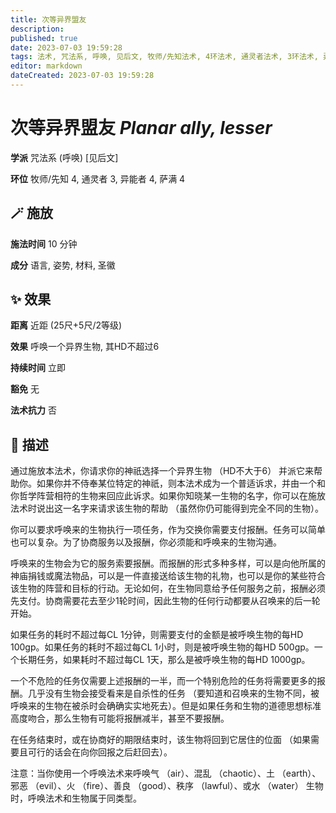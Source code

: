 ```yaml
---
title: 次等异界盟友
description: 
published: true
date: 2023-07-03 19:59:28
tags: 法术, 咒法系, 呼唤, 见后文, 牧师/先知法术, 4环法术, 通灵者法术, 3环法术, 异能者法术, 萨满法术
editor: markdown
dateCreated: 2023-07-03 19:59:28
---
```


# **次等异界盟友** *Planar ally, lesser*

**学派** 咒法系 (呼唤) \[见后文\] 

**环位** 牧师/先知 4, 通灵者 3, 异能者 4, 萨满 4

## 🪄 施放

**施法时间** 10 分钟

**成分** 语言, 姿势, 材料, 圣徽

## ✨ 效果  

**距离** 近距 (25尺+5尺/2等级) 

**效果** 呼唤一个异界生物, 其HD不超过6 

**持续时间** 立即 

**豁免** 无

**法术抗力** 否

## 📖 描述

通过施放本法术，你请求你的神祇选择一个异界生物 （HD不大于6） 并派它来帮助你。如果你并不侍奉某位特定的神祇，则本法术成为一个普适诉求，并由一个和你哲学阵营相符的生物来回应此诉求。如果你知晓某一生物的名字，你可以在施放法术时说出这一名字来请求该生物的帮助 （虽然你仍可能得到完全不同的生物）。

你可以要求呼唤来的生物执行一项任务，作为交换你需要支付报酬。任务可以简单也可以复杂。为了协商服务以及报酬，你必须能和呼唤来的生物沟通。

呼唤来的生物会为它的服务索要报酬。而报酬的形式多种多样，可以是向他所属的神庙捐钱或魔法物品，可以是一件直接送给该生物的礼物，也可以是你的某些符合该生物的阵营和目标的行动。无论如何，在生物同意给予任何服务之前，报酬必须先支付。协商需要花去至少1轮时间，因此生物的任何行动都要从召唤来的后一轮开始。

如果任务的耗时不超过每CL 1分钟，则需要支付的金额是被呼唤生物的每HD 100gp。如果任务的耗时不超过每CL 1小时，则是被呼唤生物的每HD 500gp。一个长期任务，如果耗时不超过每CL 1天，那么是被呼唤生物的每HD 1000gp。

一个不危险的任务仅需要上述报酬的一半，而一个特别危险的任务将需要更多的报酬。几乎没有生物会接受看来是自杀性的任务 （要知道和召唤来的生物不同，被呼唤来的生物在被杀时会确确实实地死去）。但是如果任务和生物的道德思想标准高度吻合，那么生物有可能将报酬减半，甚至不要报酬。

在任务结束时，或在协商好的期限结束时，该生物将回到它居住的位面 （如果需要且可行的话会在向你回报之后赶回去）。

注意：当你使用一个呼唤法术来呼唤气 （air）、混乱 （chaotic）、土 （earth）、邪恶 （evil）、火 （fire）、善良 （good）、秩序 （lawful）、或水 （water） 生物时，呼唤法术和生物属于同类型。
    